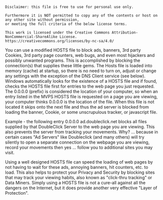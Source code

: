```
Disclaimer: this file is free to use for personal use only.

Furthermore it is NOT permitted to copy any of the contents or host on any other site without permission,
or meeting the full criteria of the below license terms.

This work is licensed under the Creative Commons Attribution-NonCommercial-ShareAlike License.
https://creativecommons.org/licenses/by-nc-sa/4.0/       
```

You can use a modified HOSTS file to block ads, banners, 3rd party Cookies, 3rd party page counters, web bugs, and even most hijackers and possibly unwanted programs. This is accomplished by blocking the connection(s) that supplies these little gems. The Hosts file is loaded into memory (cache) at startup, so there is no need to turn on, adjust or change any settings with the exception of the DNS Client service (see below). Windows automatically looks for the existence of a HOSTS file and if found, checks the HOSTS file first for entries to the web page you just requested. The 0.0.0.0 (prefix) is considered the location of your computer, so when an entry listed in the MVPS HOSTS file is requested on a page you are viewing, your computer thinks 0.0.0.0 is the location of the file. When this file is not located it skips onto the next file and thus the ad server is blocked from loading the banner, Cookie, or some unscrupulous tracker, or javascript file.

Example - the following entry 0.0.0.0 ad.doubleclick.net blocks all files supplied by that DoubleClick Server to the web page you are viewing. This also prevents the server from tracking your movements. Why? ... because in certain cases "Ad Servers" like Doubleclick (and many others) will try silently to open a separate connection on the webpage you are viewing, record your movements then yes ... follow you to additional sites you may visit.

Using a well designed HOSTS file can speed the loading of web pages by not having to wait for these ads, annoying banners, hit counters, etc. to load. This also helps to protect your Privacy and Security by blocking sites that may track your viewing habits, also known as  "click-thru tracking" or Data Miners. Simply using a HOSTS file is not a cure-all against all the dangers on the Internet, but it does provide another very effective "Layer of Protection".
